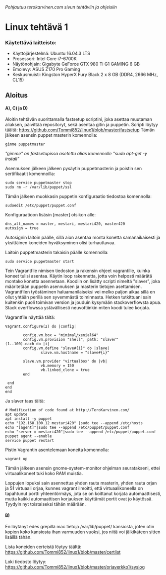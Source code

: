 ###### Pohjautuu terokarvinen.com sivun tehtäviin ja ohjeisiin
# Linux tehtävä 1

### Käytettävä laitteisto:
- Käyttöjärjestelmä: Ubuntu 16.04.3 LTS
- Prosessori: Intel Core i7-6700K
- Näytönohjain: Gigabyte GeForce GTX 980 Ti G1 GAMING 6 GB
- Emolevy: ASUS Z170 Pro Gaming
- Keskusmuisti: Kingston HyperX Fury Black 2 x 8 GB (DDR4, 2666 MHz, CL15)

## Aloitus

#### A), C) ja D)
Aloitin tehtävän suorittamalla fastsetup scriptini, joka asettaa muutaman aliaksen, päivittää repositoryt, sekä asentaa gitin ja puppetin.
Scripti löytyy täältä: https://github.com/Tommi852/linux1/blob/master/fastsetup
Tämän jälkeen asensin puppet masterin komennolla:
```
gimme puppetmaster
```
*"gimme" on fastsetupissa asetettu alias komennolle "sudo apt-get -y install"*

Asennuksen jälkeen jälkeen pysäytin puppetmasterin ja poistin sen sertifikaatit komennoilla:
```
sudo service puppetmaster stop
sudo rm -r /var/lib/puppet/ssl
```
Tämän jälkeen muokkasin puppetin konfiguraatio tiedostoa komennolla:
```
sudoedit /etc/puppet/puppet.conf
```
Konfiguraatioon lisäsin [master] otsikon alle:
```
dns_alt_names = master, mestari, mestari420, master420
autosign = true
```
Autosignin laitoin päälle, sillä aion asentaa monta konetta samanaikaisesti ja yksittäinen koneiden hyväksyminen olisi turhauttavaa.

Laitoin puppetmasterin takaisin päälle komennolla:
```
sudo service puppetmaster start
```
Tein Vagrantfile nimisen tiedoston ja rakensin ohjeet vagrantille, kuinka koneet tulisi asentaa. Käytin loop rakennetta, jotta voin helposti määrätä montako konetta asennetaan.
Koodiin on lisätty scripti nimeltä "slaver", joka määritetään puppetin asennuksen ja masterin tietojen asettamisen.
Vagrantfilen työstäminen haluamanilaiseksi vei melko paljon aikaa sillä en ollut yhtään perillä sen syvemmästä toiminnasta. Hetken  tutkittuani sain kuitenkin puoli toimivan version ja jouduin kysymään stackoverflowsta apua. Stack overflowssa ystävällisesti neuvottiinkin miten koodi tulee korjata.

Vagrantfile näyttää tältä:
```
Vagrant.configure(2) do |config|

        config.vm.box = "minimal/xenial64"
        config.vm.provision "shell", path: "slaver"
(1..100).each do |i|
        config.vm.define "slave#{i}" do |slave|
                slave.vm.hostname = "slave#{i}"

        slave.vm.provider "virtualbox" do |vb|
                vb.memory = 150
                vb.linked_clone = true
        end

 end
end
end
```
Ja slaver taas tältä:
```
# Modification of code found at http://TeroKarvinen.com/
apt update
apt install -y puppet
echo "192.168.100.12 mestari420" |sudo tee --append /etc/hosts
echo "[agent]"|sudo tee --append /etc/puppet/puppet.conf
echo "server = mestari420"|sudo tee --append /etc/puppet/puppet.conf
puppet agent --enable
service puppet restart
```
Pistin Vagrantin asentelemaan koneita komennolla:
```
vagrant up
```
Tämän jälkeen asensin gnome-system-monitor ohjelman seuratakseni, ettei virtuaalikoneet tuki koko RAM muistia.

Loppujen lopuksi sain asennettua yhden rauta masterin, yhden rauta orjan ja 51 virtuaali orjaa, kunnes vagrant ilmoitti, että virtuaalikoneella on tapahtunut portti yhteentörmäys, jota se on koittanut korjata automaattisesti, mutta kaikki automaattisen korjauksen käyttämät portit ovat jo käytössä.
Tyydyin nyt toistaiseksi tähän määrään.

#### B)

En löytänyt edes grepillä mac tietoja /var/lib/puppet/ kansiosta, joten otin kopion koko kansiosta ihan varmuuden vuoksi, jos niitä voi jälkikäteen sitten lisäillä tähän.

Lista koneiden certeistä löytyy täältä: https://github.com/Tommi852/linux1/blob/master/certlist

Loki tiedosto löytyy: https://github.com/Tommi852/linux1/blob/master/orjaverkko1/syslog

